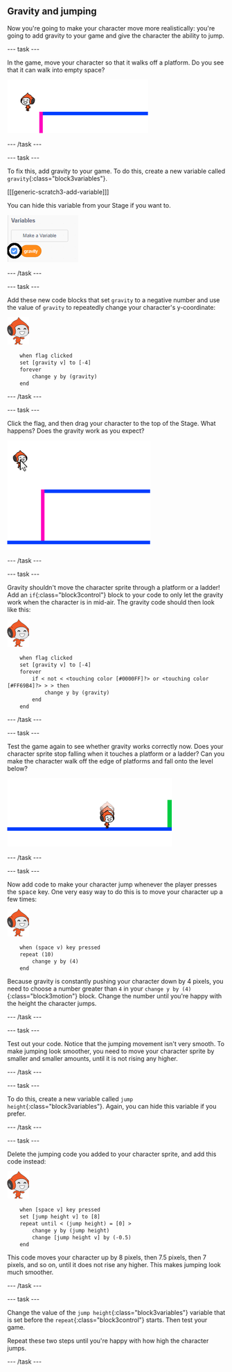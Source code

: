 ## Gravity and jumping

Now you're going to make your character move more realistically: you're going to add gravity to your game and give the character the ability to jump.

--- task ---

In the game, move your character so that it walks off a platform. Do you see that it can walk into empty space?

![screenshot](images/dodge-no-gravity.png)

--- /task ---

--- task ---

To fix this, add gravity to your game. To do this, create a new variable called `gravity`{:class="block3variables"}.

[[[generic-scratch3-add-variable]]]

You can hide this variable from your Stage if you want to.

![screenshot](images/dodge-gravity-annotated.png)

--- /task ---

--- task ---

Add these new code blocks that set `gravity` to a negative number and use the value of `gravity` to repeatedly change your character's y-coordinate:

![pico walking sprite](images/pico_walking_sprite.png)

```blocks3
	when flag clicked
	set [gravity v] to [-4]
	forever
		change y by (gravity)
	end
```

--- /task ---

--- task ---

Click the flag, and then drag your character to the top of the Stage. What happens? Does the gravity work as you expect?

![screenshot](images/dodge-gravity-drag.png)

--- /task ---

--- task ---

Gravity shouldn't move the character sprite through a platform or a ladder! Add an `if`{:class="block3control"} block to your code to only let the gravity work when the character is in mid-air. The gravity code should then look like this:

![pico walking sprite](images/pico_walking_sprite.png)

```blocks3
	when flag clicked
	set [gravity v] to [-4]
	forever
		if < not < <touching color [#0000FF]?> or <touching color [#FF69B4]?> > > then
			change y by (gravity)
		end
	end
```

--- /task ---

--- task ---

Test the game again to see whether gravity works correctly now. Does your character sprite stop falling when it touches a platform or a ladder? Can you make the character walk off the edge of platforms and fall onto the level below?

![screenshot](images/dodge-gravity-test.png)

--- /task ---

--- task ---

Now add code to make your character jump whenever the player presses the <kbd>space</kbd> key. One very easy way to do this is to move your character up a few times:

![pico walking sprite](images/pico_walking_sprite.png)

```blocks3
	when (space v) key pressed
	repeat (10)
		change y by (4)
	end
```

Because gravity is constantly pushing your character down by 4 pixels, you need to choose a number greater than `4` in your `change y by (4)`{:class="block3motion"} block. Change the number until you're happy with the height the character jumps.

--- /task ---

--- task ---

Test out your code. Notice that the jumping movement isn't very smooth. To make jumping look smoother, you need to move your character sprite by smaller and smaller amounts, until it is not rising any higher.

--- /task ---

--- task ---

To do this, create a new variable called `jump height`{:class="block3variables"}. Again, you can hide this variable if you prefer.

--- /task ---

--- task ---

Delete the jumping code you added to your character sprite, and add this code instead:

![pico walking sprite](images/pico_walking_sprite.png)

```blocks3
	when [space v] key pressed
	set [jump height v] to [8]
	repeat until < (jump height) = [0] >
		change y by (jump height)
		change [jump height v] by (-0.5)
	end
```

This code moves your character up by 8 pixels, then 7.5 pixels, then 7 pixels, and so on, until it does not rise any higher. This makes jumping look much smoother.

--- /task ---

--- task ---

Change the value of the `jump height`{:class="block3variables"} variable that is set before the `repeat`{:class="block3control"} starts. Then test your game.

Repeat these two steps until you're happy with how high the character jumps.

--- /task ---
